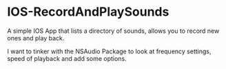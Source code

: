 # IOS-RecordAndPlaySounds

A simple IOS App that lists a directory of sounds, allows you to record new ones and play back.

I want to tinker with the NSAudio Package to look at frequency settings, speed of playback and add some options.
